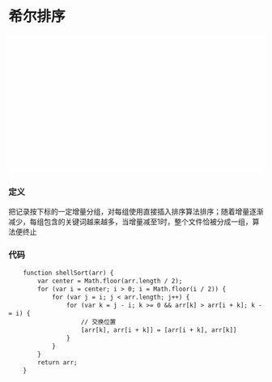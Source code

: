 # 希尔排序
![希尔排序](../source/images/algorithm/shell.gif)

### 定义
把记录按下标的一定增量分组，对每组使用直接插入排序算法排序；随着增量逐渐减少，每组包含的关键词越来越多，当增量减至1时，整个文件恰被分成一组，算法便终止

### 代码
```
    function shellSort(arr) {
        var center = Math.floor(arr.length / 2);
        for (var i = center; i > 0; i = Math.floor(i / 2)) {
            for (var j = i; j < arr.length; j++) {
                for (var k = j - i; k >= 0 && arr[k] > arr[i + k]; k -= i) {
                    // 交换位置
                    [arr[k], arr[i + k]] = [arr[i + k], arr[k]]
                }
            }
        }
        return arr;
    }
```